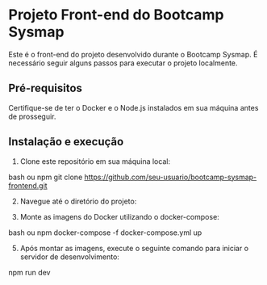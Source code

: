 # Projeto Front-end do Bootcamp Sysmap

Este é o front-end do projeto desenvolvido durante o Bootcamp Sysmap. É necessário seguir alguns passos para executar o projeto localmente.

## Pré-requisitos

Certifique-se de ter o Docker e o Node.js instalados em sua máquina antes de prosseguir.

## Instalação e execução

1. Clone este repositório em sua máquina local:

bash ou npm
git clone https://github.com/seu-usuario/bootcamp-sysmap-frontend.git

2. Navegue até o diretório do projeto:

3. Monte as imagens do Docker utilizando o docker-compose:
   
bash ou npm 
docker-compose -f docker-compose.yml up

5. Após montar as imagens, execute o seguinte comando para iniciar o servidor de desenvolvimento:
   
npm run dev
